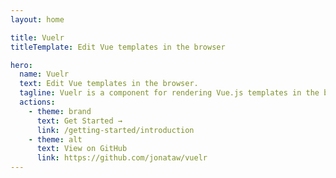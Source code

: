 ```yaml
---
layout: home

title: Vuelr
titleTemplate: Edit Vue templates in the browser

hero:
  name: Vuelr
  text: Edit Vue templates in the browser.
  tagline: Vuelr is a component for rendering Vue.js templates in the browser in realtime. This can be useful for showcasing custom components or component libraries.
  actions:
    - theme: brand
      text: Get Started →
      link: /getting-started/introduction
    - theme: alt
      text: View on GitHub
      link: https://github.com/jonataw/vuelr
---
```

